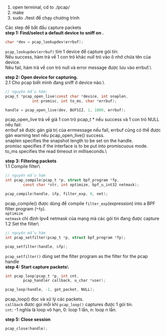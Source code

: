 
1. open terminal, cd to ./pcap/ 
2. make
3. sudo ./test để chạy chương trình 

Các step để bắt đầu capture packets\
**step 1: Find/select a default device to sniff on .**
```C
char *dev = pcap_lookupdev(errbuf);
```
`pcap_lookupdev(errbuf)` tìm 1 device để capture gói tin:\
    Nếu success, hàm trả về 1 con trỏ khác null trỏ vào ô nhớ chứa tên của device.\
    Nêu fail, hàm trả về con trỏ null và error message được lưu vào errbuf.\

**step 2: Open device for capturing.**\
2.1 Cho pcap biết mình đang sniff ở device nào.\
```C
// nguyên mẫu hàm:
pcap_t *pcap_open_live(const char *device, int snaplen,
            int promisc, int to_ms, char *errbuf);

handle = pcap_open_live(dev, BUFSIZ, 1, 1000, errbuf);
```
pcap_open_live trả về giá 1 con trỏ pcap_t * nếu success và 1 con trỏ NULL nếu fail:\
    errbuf sẽ được gán giá trị của errmessage nếu fail, errbuf cũng có thể được gán warning text nếu pcap_open_live() success.\
snaplen specifies the snapshot length to be set on the handle.\
promisc specifies if the interface is to be put into promiscuous mode.\
to_ms specifies the read timeout in milliseconds.\

**step 3: Filtering packets**\
1.1 Compile filter\
```C
// nguyên mẫu hàm
int pcap_compile(pcap_t *p, struct bpf_program *fp,
        const char *str, int optimize, bpf_u_int32 netmask);

pcap_compile(handle, &fp, filter_exp, 0, net);
```
pcap_compile() được dùng để compile `filter_exp`(expression) into a BPF filter program (`*fp`).\
`optimize` \
`netmask` chỉ định Ipv4 netmask của mạng mà các gói tin đang được capture
1.2 Set the filter\
```C
// nguyên mẫu hàm
int pcap_setfilter(pcap_t *p, struct bpf_program *fp);

pcap_setfilter(handle, &fp);
```
`pcap_setfilter()` dùng set the filter program as the filter for the pcap handle\
**step 4: Start capture packets**\
```C
int pcap_loop(pcap_t *p, int cnt,
        pcap_handler callback, u_char *user);

pcap_loop(handle, -1, got_packet, NULL);
```
pcap_loop() đọc và xử lý các packets.\
`callback` đươc gọi mỗi khi `pcap_loop()` captures được 1 gói tin.\
`cnt`: -1 nghĩa là loop vô hạn, 0: loop 1 lần, n: loop n lần.

**step 5: Close session**
```C
pcap_close(handle);
```
